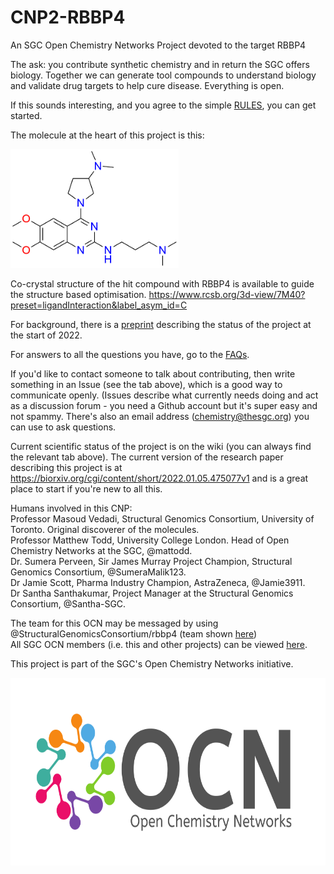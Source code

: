# CNP2-RBBP4
An SGC Open Chemistry Networks Project devoted to the target RBBP4

The ask: you contribute synthetic chemistry and in return the SGC offers biology. Together we can generate tool compounds to understand biology and validate drug targets to help cure disease. Everything is open.

If this sounds interesting, and you agree to the simple [RULES](https://www.thesgc.org/sgc-open-chemistry-networks/terms-of-use), you can get started.

The molecule at the heart of this project is this:

<a href="url"><img src="https://github.com/StructuralGenomicsConsortium/CNP2-RBBP4/blob/main/RBBP4_strating%20point.png?raw=true" align="centre" height="190" ></a>


Co-crystal structure of the hit compound with RBBP4 is available to guide the structure based optimisation. https://www.rcsb.org/3d-view/7M40?preset=ligandInteraction&label_asym_id=C

For background, there is a [preprint](https://www.biorxiv.org/content/10.1101/2022.01.05.475077v1) describing the status of the project at the start of 2022.

For answers to all the questions you have, go to the [FAQs](https://www.thesgc.org/sgc-open-chemistry-networks/faq).

If you'd like to contact someone to talk about contributing, then write something in an Issue (see the tab above), which is a good way to communicate openly. (Issues describe what currently needs doing and act as a discussion forum - you need a Github account but it's super easy and not spammy. There's also an email address (chemistry@thesgc.org) you can use to ask questions.

Current scientific status of the project is on the wiki (you can always find the relevant tab above). The current version of the research paper describing this project is at  https://biorxiv.org/cgi/content/short/2022.01.05.475077v1 and is a great place to start if you're new to all this.

Humans involved in this CNP:  
Professor Masoud Vedadi, Structural Genomics Consortium, University of Toronto. Original discoverer of the molecules.  
Professor Matthew Todd, University College London. Head of Open Chemistry Networks at the SGC, @mattodd.  
Dr. Sumera Perveen, Sir James Murray Project Champion, Structural Genomics Consortium, @SumeraMalik123.  
Dr Jamie Scott, Pharma Industry Champion, AstraZeneca, @Jamie3911.  
Dr Santha Santhakumar, Project Manager at the Structural Genomics Consortium, @Santha-SGC.  

The team for this OCN may be messaged by using @StructuralGenomicsConsortium/rbbp4 (team shown [here](https://github.com/orgs/StructuralGenomicsConsortium/teams/rbbp4))  
All SGC OCN members (i.e. this and other projects) can be viewed [here](https://github.com/orgs/StructuralGenomicsConsortium/people).

This project is part of the SGC's Open Chemistry Networks initiative.

<a href="url"><img src="https://github.com/StructuralGenomicsConsortium/Chemistry_TechOps_HowTo/blob/main/Open%20Chemistry%20Networks%20Logos/OCN_Logo_Final_smban.png?raw=true" align="centre" height="300" ></a>

